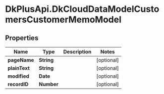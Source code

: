 # DkPlusApi.DkCloudDataModelCustomersCustomerMemoModel

## Properties
Name | Type | Description | Notes
------------ | ------------- | ------------- | -------------
**pageName** | **String** |  | [optional] 
**plainText** | **String** |  | [optional] 
**modified** | **Date** |  | [optional] 
**recordID** | **Number** |  | [optional] 


